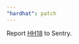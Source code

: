 ```yaml
---
"hardhat": patch
---
```


Report [HH18](https://hardhat.org/hardhat-runner/docs/errors#HH18) to Sentry.
